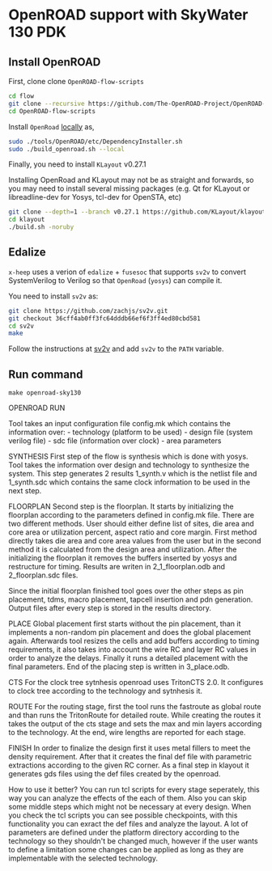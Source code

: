 # OpenROAD support with SkyWater 130 PDK

## Install OpenROAD

First, clone clone `OpenROAD-flow-scripts`

```bash
cd flow
git clone --recursive https://github.com/The-OpenROAD-Project/OpenROAD-flow-scripts
cd OpenROAD-flow-scripts
```

Install `OpenRoad` [locally](https://openroad.readthedocs.io/en/latest/user/BuildLocally.html) as,


```bash
sudo ./tools/OpenROAD/etc/DependencyInstaller.sh
sudo ./build_openroad.sh --local
```

Finally, you need to install `KLayout` v0.27.1


Installing OpenRoad and KLayout may not be as straight and forwards, so you may need to install several missing packages
(e.g. Qt for KLayout or libreadline-dev for Yosys, tcl-dev for OpenSTA, etc)

```bash
git clone --depth=1 --branch v0.27.1 https://github.com/KLayout/klayout.git
cd klayout
./build.sh -noruby
```

## Edalize

`x-heep` uses a verion of `edalize` + `fusesoc` that supports `sv2v` to convert SystemVerilog to Verilog so that
`OpenRoad` (`yosys`) can compile it.

You need to install `sv2v` as:

```bash
git clone https://github.com/zachjs/sv2v.git
git checkout 36cff4ab0ff3fc64dddb66ef6f3ff4ed80cbd581
cd sv2v
make
```

Follow the instructions at [sv2v](https://github.com/zachjs/sv2v#installation)
and add `sv2v` to the `PATH` variable.

## Run command

```
make openroad-sky130
```
OPENROAD RUN

Tool takes an input configuration file config.mk which contains the information over:
	- technology (platform to be used)
	- design file (system verilog file)
	- sdc file (information over clock)
	- area parameters

SYNTHESIS
First step of the flow is synthesis which is done with yosys. Tool takes the information over design and technology to synthesize the system. 
This step generates 2 results 1_synth.v which is the netlist file and 1_synth.sdc which contains the same clock information to be used in the next step. 

FLOORPLAN
Second step is the floorplan. It starts by initializing the floorplan according to the parameters defined in config.mk file. There are two different methods. 
User should either define list of sites, die area and core area or utilization percent, aspect ratio and core margin. 
First method directly takes die area and core area values from the user but in the second method it is calculated from the design area and utilization.
After the initializing the floorplan it removes the buffers inserted by yosys and restructure for timing. Results are writen in 2_1_floorplan.odb and 2_floorplan.sdc files.

Since the initial floorplan finished tool goes over the other steps as pin placement, tdms, macro placement, tapcell insertion and pdn generation. Output files after every step is
stored in the results directory. 

PLACE
Global placement first starts without the pin placement, than it implements a non-random pin placement and does the global placement again. Afterwards tool resizes the cells and add buffers 
according to timing requirements, it also takes into account the wire RC and layer RC values in order to analyze the delays. Finally it runs a detailed placement with the final parameters. 
End of the placing step is written in 3_place.odb. 

CTS
For the clock tree sytnhesis openroad uses TritonCTS 2.0. It configures to clock tree according to the technology and sytnhesis it.

ROUTE
For the routing stage, first the tool runs the fastroute as global route and than runs the TritonRoute for detailed route. While creating the routes it takes the 
output of the cts stage and sets the max and min layers according to the technology. At the end, wire lengths are reported for each stage. 

FINISH
In order to finalize the design first it uses metal fillers to meet the density requirement. After that it creates the final def file with parametric extractions according to the given RC corner.
As a final step in klayout it generates gds files using the def files created by the openroad. 



How to use it better? 
You can run tcl scripts for every stage seperately, this way you can analyze the effects of the each of them. Also you can skip some middle steps which might not be necessary at every design.
When you check the tcl scripts you can see possible checkpoints, with this functionality you can exract the def files and analyze the layout. 
A lot of parameters are defined under the platform directory according to the technology so they shouldn't be changed much, however if the user wants to define a limitation some changes can 
be applied as long as they are implementable with the selected technology. 
















